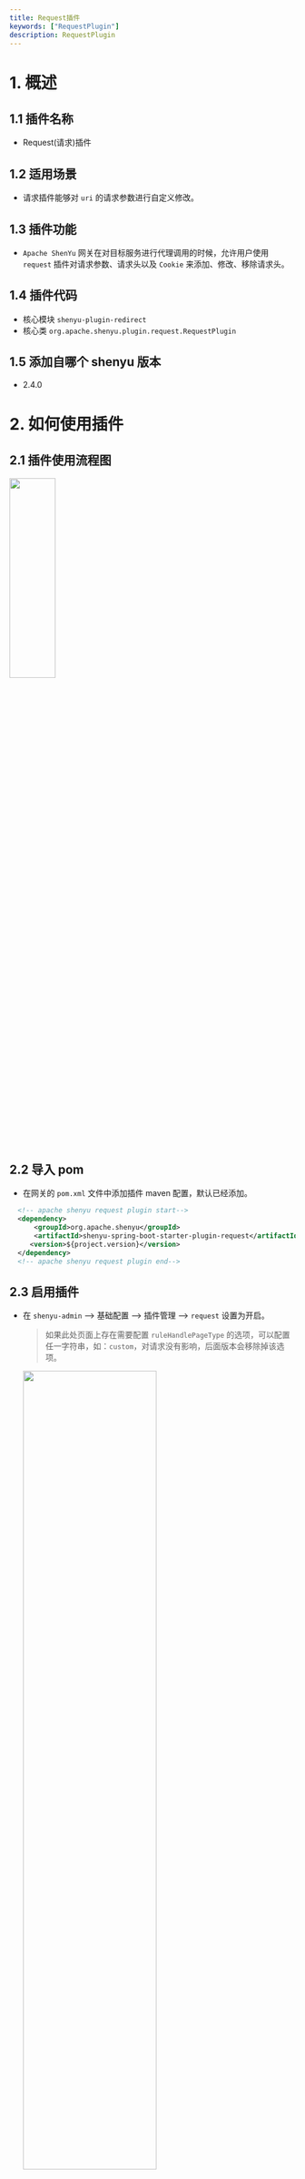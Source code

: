 ```yaml
---
title: Request插件
keywords: ["RequestPlugin"]
description: RequestPlugin
---
```


# 1. 概述

## 1.1 插件名称

- Request(请求)插件

## 1.2 适用场景

- 请求插件能够对 `uri` 的请求参数进行自定义修改。

## 1.3 插件功能

- `Apache ShenYu` 网关在对目标服务进行代理调用的时候，允许用户使用 `request` 插件对请求参数、请求头以及 `Cookie` 来添加、修改、移除请求头。

## 1.4 插件代码

- 核心模块 ```shenyu-plugin-redirect```
- 核心类 ```org.apache.shenyu.plugin.request.RequestPlugin```

## 1.5 添加自哪个 shenyu 版本

- 2.4.0

# 2. 如何使用插件

## 2.1 插件使用流程图

<img src="/img/shenyu/plugin/request/request-plugin-procedure-zh.png" width="40%" height="30%" />

## 2.2 导入 pom

- 在网关的 `pom.xml` 文件中添加插件 maven 配置，默认已经添加。

```xml
  <!-- apache shenyu request plugin start-->
  <dependency>
      <groupId>org.apache.shenyu</groupId>
      <artifactId>shenyu-spring-boot-starter-plugin-request</artifactId>
     <version>${project.version}</version>
  </dependency>
  <!-- apache shenyu request plugin end-->
```

## 2.3 启用插件

- 在 `shenyu-admin` --> 基础配置 --> 插件管理 --> `request` 设置为开启。

  > 如果此处页面上存在需要配置 `ruleHandlePageType` 的选项，可以配置任一字符串，如：`custom`，对请求没有影响，后面版本会移除掉该选项。
  
  <img src="/img/shenyu/plugin/request/request-plugin-enable-zh.png" width="70%" height="60%" />

## 2.4 配置插件

- 选择器和规则，只有匹配的请求，才会进行转发和重定向，请参考：[选择器规则管理](../../user-guide/admin-usage/selector-and-rule)。
- `shenyu-admin`插件列表 --> `HttpProcess` --> `Request`，先添加选择器，然后添加规则：
- 添加选择器：

  <img src="/img/shenyu/plugin/request/request-plugin-selector-zh.png" width="70%" height="60%" />

- 添加规则：

  <img src="/img/shenyu/plugin/request/request-plugin-rule-zh.png" width="70%" height="60%" />

## 2.5 示例

### 2.5.1 添加请求参数

- 我们在 `规则` 配置自定义路径时，应该为一个可达的服务路径。
- 当匹配到请求后，根据自定义的路径，`Apache ShenYu`网关会进行服务跳转。
1. 参考[本地部署](https://shenyu.apache.org/zh/docs/deployment/deployment-local)启动 admin 和网关
2. 参考2.2导入 pom 并重启网关
3. 参考2.3启用插件
4. 启动 [shenyu-examples-http](https://github.com/apache/shenyu/tree/master/shenyu-examples/shenyu-examples-http) 项目
5. 参考2.4及[选择器规则管理](../../user-guide/admin-usage/selector-and-rule)配置插件规则
6. 接口调用：[http-test-api.http](https://github.com/apache/shenyu/blob/master/shenyu-examples/shenyu-examples-http/src/main/http/http-test-api.http)
- 调用选择器和规则声明的接口，将会看到request插件中配置的请求参数。

  <img src="/img/shenyu/plugin/request/request-plugin-example-zh.png" width="70%" height="60%" />

# 3. 如何禁用插件

- 在 `shenyu-admin` --> 基础配置 --> 插件管理 --> `Request` 设置为禁用。

  <img src="/img/shenyu/plugin/request/request-plugin-disable-zh.png" width="70%" height="60%" />
